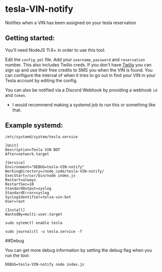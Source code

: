 # tesla-VIN-notify
Notifies when a VIN has been assigned on your tesla reservation

## Getting started:

You'll need NodeJS 11.6+ in order to use this tool.

Edit the `config.yml` file. Add your `username`, `password` and `reservation` number. This also includes Twilio creds. If you don't have [Twilio](https://www.twilio.com/) you can sign up and use their free credits to SMS you when the VIN is found. You can configure the interval of when it tries to go out in find your VIN in your Tesla account by editing the config.

You can also be notified via a Discord Webhook by providing a webhook `id` and `token`.

- I would recommend making a systemd job to run this or something like that.


## Example systemd:
`/etc/systemd/system/tesla.service`
```
[Unit]
Description=Tesla VIN BOT
After=network.target

[Service]
Environment="DEBUG=tesla-VIN-notify"
WorkingDirectory=/node_code/tesla-VIN-notify/
ExecStart=/usr/bin/node index.js
Restart=always
RestartSec=10
StandardOutput=syslog
StandardError=syslog
SyslogIdentifier=telsa-vin-bot
User=root

[Install]
WantedBy=multi-user.target
```

`sudo sytemctl enable tesla`

`sudo journalctl -u tesla.service -f`

##Debug

You can get more debug information by setting the debug flag when you run the tool:

`DEBUG=tesla-VIN-notify node index.js`
